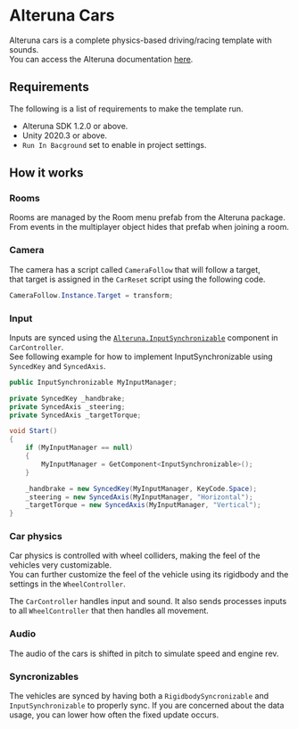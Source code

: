 # Alteruna Cars
Alteruna cars is a complete physics-based driving/racing template with sounds.\
You can access the Alteruna documentation [here](https://alteruna.github.io/au-multiplayer-api-docs).

## Requirements
The following is a list of requirements to make the template run.
* Alteruna SDK 1.2.0 or above.
* Unity 2020.3 or above.
* `Run In Bacground` set to enable in project settings.

## How it works

### Rooms
Rooms are managed by the Room menu prefab from the Alteruna package.\
From events in the multiplayer object hides that prefab when joining a room.

### Camera
The camera has a script called `CameraFollow` that will follow a target,\
that target is assigned in the `CarReset` script using the following code.
```cs
CameraFollow.Instance.Target = transform;
```

### Input
Inputs are synced using the [`Alteruna.InputSynchronizable`](https://alteruna.github.io/au-multiplayer-api-docs/html/T_Alteruna_InputSynchronizable.htm) component in `CarController`.\
See following example for how to implement InputSynchronizable using `SyncedKey` and `SyncedAxis`.
```cs
public InputSynchronizable MyInputManager;

private SyncedKey _handbrake;
private SyncedAxis _steering;
private SyncedAxis _targetTorque;

void Start()
{
	if (MyInputManager == null)
	{
		MyInputManager = GetComponent<InputSynchronizable>();
	}

	_handbrake = new SyncedKey(MyInputManager, KeyCode.Space);
	_steering = new SyncedAxis(MyInputManager, "Horizontal");
	_targetTorque = new SyncedAxis(MyInputManager, "Vertical");
}
```

### Car physics
Car physics is controlled with wheel colliders, making the feel of the vehicles very customizable.\
You can further customize the feel of the vehicle using its rigidbody and the settings in the `WheelController`.

The `CarController` handles input and sound. It also sends processes inputs to all `WheelController` that then handles all movement.

### Audio
The audio of the cars is shifted in pitch to simulate speed and engine rev.

### Syncronizables
The vehicles are synced by having both a `RigidbodySyncronizable` and `InputSynchronizable` to properly sync. If you are concerned about the data usage, you can lower how often the fixed update occurs.